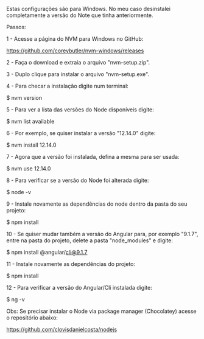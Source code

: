 Estas configurações são para Windows.
No meu caso desinstalei completamente a versão do Note que tinha anteriormente.

Passos: 

1 - Acesse a página do NVM para Windows no GitHub:

https://github.com/coreybutler/nvm-windows/releases

2 - Faça o download e extraia o arquivo "nvm-setup.zip".

3 - Duplo clique para instalar o arquivo "nvm-setup.exe".

4 - Para checar a instalação digite num terminal:

$ nvm version

5 - Para ver a lista das versões do Node disponíveis digite:

$ nvm list available

6 - Por exemplo, se quiser instalar a versão "12.14.0" digite:

$ nvm install 12.14.0

7 - Agora que a versão foi instalada, defina a mesma para ser usada:

$ nvm use 12.14.0

8 - Para verificar se a versão do Node foi alterada digite:

$ node -v

9 - Instale novamente as dependências do node dentro da pasta do seu projeto:

$ npm install

10 - Se quiser mudar também a versão do Angular para, por exemplo "9.1.7", entre na pasta do projeto, delete a pasta "node_modules" e digite:

$ npm install @angular/cli@9.1.7

11 - Instale novamente as dependências do projeto:

$ npm install

12 - Para verificar a versão do Angular/Cli instalada digite:

$ ng -v


Obs:
Se precisar instalar o Node via package manager (Chocolatey) acesse o repositório abaixo:

https://github.com/clovisdanielcosta/nodejs
